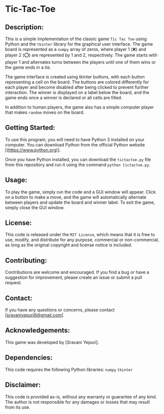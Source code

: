 # Tic-Tac-Toe

## Description:
This is a simple implementation of the classic game `Tic Tac Toe` using Python and the `tkinter` library for the graphical user interface. The game board is represented as a `numpy` array of zeros, where player 1 (❌) and player 2 (⭕) are represented by 1 and 2, respectively. The game starts with player 1 and alternates turns between the players until one of them wins or the game ends in a tie.

The game interface is created using tkinter buttons, with each button representing a cell on the board. The buttons are colored differently for each player and become disabled after being clicked to prevent further interaction. The winner is displayed on a label below the board, and the game ends once a winner is declared or all cells are filled.

In addition to human players, the game also has a simple computer player that makes `random` moves on the board.

## Getting Started:
To use this program, you will need to have Python 3 installed on your computer. You can download Python from the official Python website [(https://www.python.org)].

Once you have Python installed, you can download the `tictactoe.py` file from this repository and run it using the command `python tictactoe.py`.

## Usage:
To play the game, simply run the code and a GUI window will appear. Click on a button to make a move, and the game will automatically alternate between players and update the board and winner label. To exit the game, simply close the GUI window.

## License:
This code is released under the `MIT License`, which means that it is free to use, modify, and distribute for any purpose, commercial or non-commercial, as long as the original copyright and license notice is included.

## Contributing:
Contributions are welcome and encouraged. If you find a bug or have a suggestion for improvement, please create an issue or submit a pull request.

## Contact:
If you have any questions or concerns, please contact [sravaniyepuri6@gmail.com].

## Acknowledgements:
This game was developed by [Sravani Yepuri].

## Dependencies:
This code requires the following Python libraries:
`numpy`
`tkinter`

## Disclaimer:
This code is provided as-is, without any warranty or guarantee of any kind. The author is not responsible for any damages or losses that may result from its use.
